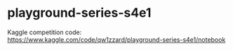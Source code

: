 # playground-series-s4e1

Kaggle competition code:
https://www.kaggle.com/code/qw1zzard/playground-series-s4e1/notebook
